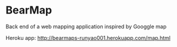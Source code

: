 # BearMap

Back end of a web mapping application inspired by Googgle map

Heroku app:
http://bearmaps-runyao001.herokuapp.com/map.html
